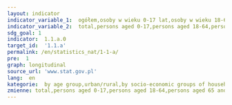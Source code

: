 ```yaml
---
layout: indicator
indicator_variable_1:  ogółem,osoby w wieku 0-17 lat,osoby w wieku 18-64 lata,osoby w wieku 65 lat i więcej,miasto,wieś,pracownicy,rolnicy,pracujący na własny rachunek,emeryci,renciści,co najwyżej gimnazjalne,zasadnicze zawodowe,średnie,wyższe
indicator_variable_2:  total,persons aged 0-17,persons aged 18-64,persons aged 65 and more,urban area,rural area,employees,farmers,the self-employed,retirees,pensioners,not higher than lower secondary,basic vocational,secondary,tertiary
sdg_goal: 1
indicator:  1.1.a.0
target_id:  '1.1.a'
permalink: /en/statistics_nat/1-1-a/
pre:  1
graph: longitudinal
source_url: 'www.stat.gov.pl'
lang:  en
kategorie:  by age group,urban/rural,by socio-economic groups of households,by education level of the head of the household
zmienne: total,persons aged 0-17,persons aged 18-64,persons aged 65 and more;urban area,rural area;employees,farmers,the self-employed,retirees,pensioners;not higher than lower secondary,basic vocational,secondary,tertiary
---
```

